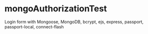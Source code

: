 # mongoAuthorizationTest

Login form with Mongoose, MongoDB, bcrypt, ejs, express, passport, passport-local, connect-flash
